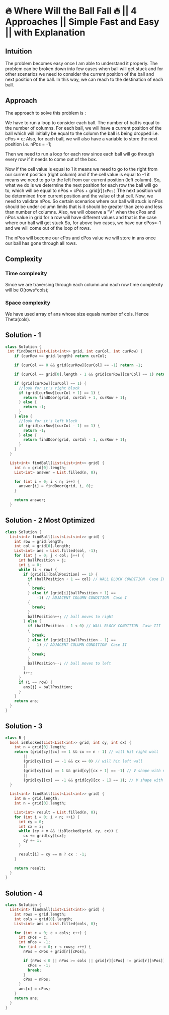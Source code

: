 # 🔥 Where Will the Ball Fall 🔥 || 4 Approaches || Simple Fast and Easy || with Explanation

## Intuition

The problem becomes easy once I am able to understand it properly. The problem can be broken down into few cases when ball will get stuck and for other scenarios we need to consider the current position of the ball and next position of the ball. In this way, we can reach to the destination of each ball.

## Approach

The approach to solve this problem is :

We have to run a loop to consider each ball. The number of ball is equal to the number of columns.
For each ball, we will have a current position of the ball which will initially be equal to the column the ball is being dropped i.e. cPos = c;
Also, for each ball, we will also have a variable to store the next position i.e. nPos = -1;

Then we need to run a loop for each row since each ball will go through every row if it needs to come out of the box.

Now if the cell value is equal to 1 it means we need to go to the right from our current position (right column) and if the cell value is equal to -1 it means we need to go to the left from our current position (left column).
So, what we do is we determine the next position for each row the ball will go to, which will be equal to nPos = cPos + grid[r]`[cPos]`
The next position will be determined from current position and the value of that cell.
Now, we need to validate nPos. So certain scenarios where our ball will stuck is
nPos should be under column limits that is it should be greater than zero and less than number of columns.
Also, we will observe a "V" when the cPos and nPos value in grid for a row will have different values and that is the case where our ball will get stuck
So, for above two cases, we have our cPos=-1 and we will come out of the loop of rows.

The nPos will become our cPos and cPos value we will store in ans once our ball has gone through all rows.

## Complexity

### Time complexity

Since we are traversing through each column and each row time complexity will be
O(rows*cols);

### Space complexity

We have used array of ans whose size equals number of cols. Hence
Theta(cols).

## Solution - 1

```dart
class Solution {
 int findDoor(List<List<int>> grid, int curCol, int curRow) {
    if (curRow >= grid.length) return curCol;

    if (curCol == 0 && grid[curRow][curCol] == -1) return -1;

    if (curCol == grid[0].length - 1 && grid[curRow][curCol] == 1) return -1;

    if (grid[curRow][curCol] == 1) {
      //look for it's right block
      if (grid[curRow][curCol + 1] == 1) {
        return findDoor(grid, curCol + 1, curRow + 1);
      } else {
        return -1;
      }
    } else {
      //look for it's left block
      if (grid[curRow][curCol - 1] == 1) {
        return -1;
      } else {
        return findDoor(grid, curCol - 1, curRow + 1);
      }
    }
  }

  List<int> findBall(List<List<int>> grid) {
    int n = grid[0].length;
    List<int> answer = List.filled(n, 0);

    for (int i = 0; i < n; i++) {
      answer[i] = findDoor(grid, i, 0);
    }

    return answer;
  }
```

## Solution - 2 Most Optimized

```dart
class Solution {
  List<int> findBall(List<List<int>> grid) {
    int row = grid.length;
    int col = grid[0].length;
    List<int> ans = List.filled(col, -1);
    for (int j = 0; j < col; j++) {
      int ballPosition = j;
      int i = 0;
      while (i < row) {
        if (grid[i][ballPosition] == 1) {
          if (ballPosition + 1 == col) // WALL BLOCK CONDITION  Case IV
          {
            break;
          } else if (grid[i][ballPosition + 1] ==
              -1) // ADJACENT COLUMN CONDITION  Case I
          {
            break;
          }
          ballPosition++; // ball moves to right
        } else {
          if (ballPosition - 1 < 0) // WALL BLOCK CONDITION  Case III
          {
            break;
          } else if (grid[i][ballPosition - 1] ==
              1) // ADJACENT COLUMN CONDITION  Case II
          {
            break;
          }
          ballPosition--; // ball moves to left
        }
        i++;
      }
      if (i == row) {
        ans[j] = ballPosition;
      }
    }
    return ans;
  }
}
```

## Solution - 3

```dart
class B {
  bool isBlocked(List<List<int>> grid, int cy, int cx) {
    int n = grid[0].length;
    return (grid[cy][cx] == 1 && cx == n - 1) // will hit right wall
        ||
        (grid[cy][cx] == -1 && cx == 0) // will hit left wall
        ||
        (grid[cy][cx] == 1 && grid[cy][cx + 1] == -1) // V shape with next
        ||
        (grid[cy][cx] == -1 && grid[cy][cx - 1] == 1); // V shape with previous
  }

  List<int> findBall(List<List<int>> grid) {
    int m = grid.length;
    int n = grid[0].length;

    List<int> result = List.filled(n, 0);
    for (int i = 0; i < n; ++i) {
      int cy = 0;
      int cx = i;
      while (cy < m && !isBlocked(grid, cy, cx)) {
        cx += grid[cy][cx];
        cy += 1;
      }

      result[i] = cy == m ? cx : -1;
    }

    return result;
  }
}
```

## Solution - 4

```dart
class Solution {
  List<int> findBall(List<List<int>> grid) {
    int rows = grid.length;
    int cols = grid[0].length;
    List<int> ans = List.filled(cols, 0);

    for (int c = 0; c < cols; c++) {
      int cPos = c;
      int nPos = -1;
      for (int r = 0; r < rows; r++) {
        nPos = cPos + grid[r][cPos];

        if (nPos < 0 || nPos >= cols || grid[r][cPos] != grid[r][nPos]) {
          cPos = -1;
          break;
        }
        cPos = nPos;
      }
      ans[c] = cPos;
    }
    return ans;
  }
}
```
